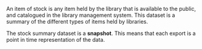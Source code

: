 An item of stock is any item held by the library that is available to the public, and catalogued in the library management system. This dataset is a summary of the different types of items held by libraries.

The stock summary dataset is a **snapshot**. This means that each export is a point in time representation of the data.
